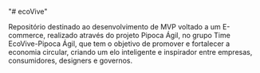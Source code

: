 "# ecoVive" 

Repositório destinado ao desenvolvimento de MVP voltado a um E-commerce, realizado através do projeto Pipoca Ágil, no grupo Time EcoVive-Pipoca Ágil, que tem o objetivo de promover e fortalecer a economia circular, criando um elo inteligente e inspirador entre empresas, consumidores, designers e governos.

